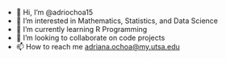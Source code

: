 - 👋 Hi, I’m @adriochoa15
- 👀 I’m interested in Mathematics, Statistics, and Data Science
- 🌱 I’m currently learning R Programming 
- 💞️ I’m looking to collaborate on code projects
- 📫 How to reach me adriana.ochoa@my.utsa.edu

<!---
adriochoa15/adriochoa15 is a ✨ special ✨ repository because its `README.md` (this file) appears on your GitHub profile.
You can click the Preview link to take a look at your changes.
--->
